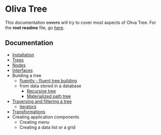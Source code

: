 # Oliva Tree

This documentation ~~covers~~ will try to cover most aspects of Oliva Tree.
For the **root readme** file, go [here](../README.md).


## Documentation

* [Installation](installation.md)
* [Trees](trees.md)
* [Nodes](nodes.md)
* [Interfaces](interfaces.md)
* Building a tree
	* [fluently - fluent tree building](fluent.md)
	* from data stored in a database
		* [Recursive tree](recursive.md)
		* [Materialized path tree](materialized.md)
* [Traversing and filtering a tree](traversing.md)
	* [iterators](iterators.md)
* [Transformations](transformations.md)
* Creating application components
	* Creating menu
	* Creating a data list or a grid

